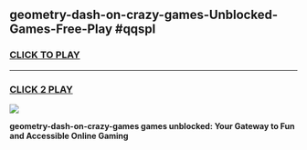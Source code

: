 
## geometry-dash-on-crazy-games-Unblocked-Games-Free-Play #qqspl
<h3>
<a href="https://us.freeplayer.one?title=geometry-dash-on-crazy-games&ref=9M">CLICK TO PLAY</a></h3>
<hr>

<h3>
<a href="https://us.freeplayer.one?title=geometry-dash-on-crazy-games&ref=9M">CLICK 2 PLAY</a>
  
</h3>

<a href="https://us.freeplayer.one?title=geometry-dash-on-crazy-games&ref=9M"><img src="https://clearcache.store/games.png"></a>


**geometry-dash-on-crazy-games games unblocked: Your Gateway to Fun and Accessible Online Gaming**
